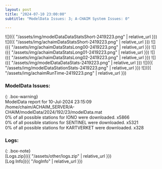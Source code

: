 ```yaml
---
layout: post
title: "2024-07-10 23:00:00"
subtitle: "ModelData Issues: 3; A-CHAIM System Issues: 0"

---
```


![]({{ "/assets/img/modelDataDataStatsShort-2419223.png" | relative_url }})
![]({{ "/assets/img/achaimDataStatsShort-2419223.png" | relative_url }})
![]({{ "/assets/img/achaimDataStatsLong00-2419223.png" | relative_url }})
![]({{ "/assets/img/achaimDataStatsLong01-2419223.png" | relative_url }})
![]({{ "/assets/img/achaimDataStatsLong02-2419223.png" | relative_url }})
![]({{ "/assets/img/modelDataDataStats-2419223.png" | relative_url }})
![]({{ "/assets/img/modelDataStationStats-2419223.png" | relative_url }})
![]({{ "/assets/img/achaimRunTime-2419223.png" | relative_url }})


### ModelData Issues:  
  
{: .box-warning}  
 ModelData report for 10-Jul-2024 23:15:09   
 /home/chaim/ACHAIM_SERVER/A-CHAIM/modelData/2024/192/23/modelData.mat   
 0% of all possible stations for IONO were downloaded. x5866   
 0% of all possible stations for SENTINEL were downloaded. x5321   
 0% of all possible stations for KARTVERKET were downloaded. x328   
  


### Logs:  
  
{: .box-note}  
[Logs.zip]({{ "/assets/other/logs.zip" | relative_url }})  
[Log Info]({{ "/logInfo" | relative_url }})  
